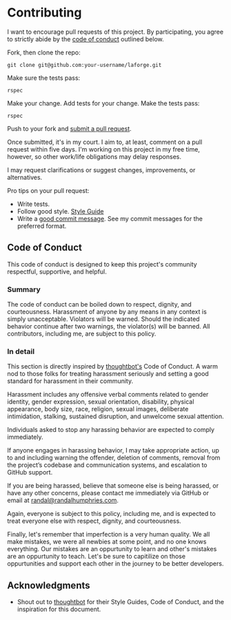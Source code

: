 # Contributing

I want to encourage pull requests of this project. By participating, you
agree to strictly abide by the [code of conduct](#code-of-conduct) outlined below.

Fork, then clone the repo:

    git clone git@github.com:your-username/laforge.git

Make sure the tests pass:

    rspec

Make your change. Add tests for your change. Make the tests pass:

    rspec

Push to your fork and [submit a pull request][pr].

[pr]: https://github.com/randalhumphries/hr_app/compare/

Once submitted, it's in my court. I aim to, at least, comment on a pull request within five days. I'm working on this project in my free time, however, so other work/life obligations may delay responses.

I may request clarifications or suggest changes, improvements, or alternatives.

Pro tips on your pull request:

* Write tests.
* Follow good style. [Style Guide](https://github.com/thoughtbot/guides/tree/master/style)
* Write a [good commit message](https://chris.beams.io/posts/git-commit/). See my commit messages for the preferred format.

## Code of Conduct

This code of conduct is designed to keep this project's community respectful, supportive, and helpful.

### Summary

The code of conduct can be boiled down to respect, dignity, and courteousness. Harassment of anyone by any means in any context is simply unacceptable. Violators will be warned. Should the indicated behavior continue after two warnings, the violator(s) will be banned. All contributors, including me, are subject to this policy.

### In detail

This section is directly inspired by [thoughtbot's](https://thoughtbot.com/) Code of Conduct. A warm nod to those folks for treating harassment seriously and setting a good standard for harassment in their community.

Harassment includes any offensive verbal comments related to gender identity, gender expression, sexual orientation, disability, physical appearance, body size, race, religion, sexual images, deliberate intimidation, stalking, sustained disruption, and unwelcome sexual attention.

Individuals asked to stop any harassing behavior are expected to comply immediately.

If anyone engages in harassing behavior, I may take appropriate action, up to and including warning the offender, deletion of comments, removal from the project’s codebase and communication systems, and escalation to GitHub support.

If you are being harassed, believe that someone else is being harassed, or have any other concerns, please contact me immediately via GitHub or email at randal@randalhumphries.com.

Again, everyone is subject to this policy, including me, and is expected to treat everyone else with respect, dignity, and courteousness.

Finally, let's remember that imperfection is a very human quality. We all make mistakes, we were all newbies at some point, and no one knows everything. Our mistakes are an oppurtunity to learn and other's mistakes are an oppurtunity to teach. Let's be sure to capitilize on those oppurtunities and support each other in the journey to be better developers.

## Acknowledgments
* Shout out to [thoughtbot](https://thoughtbot.com/) for their Style Guides, Code of Conduct, and the inspiration for this document.

